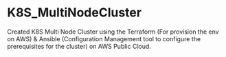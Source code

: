 # K8S_MultiNodeCluster
Created K8S Multi Node Cluster using the Terraform (For provision the env on AWS) &amp; Ansible (Configuration Management tool to configure the prerequisites for the cluster) on AWS Public Cloud.

